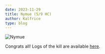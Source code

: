 ```yaml
---
date: 2023-11-29
title: Nymue (5/9 HC)
author: Kalfrice
type: blog
---
```


![Nymue](/posts/2023-11-29-nymue/nymue.png)

Congrats all! Logs of the kill are available [here](https://www.warcraftlogs.com/reports/1QmdRJnLMtZarAxG#fight=last).

<!--more-->
